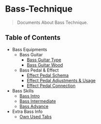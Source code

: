# Bass-Technique
>Documents About Bass Technique.

## Table of Contents
- Bass Equipments
    - Bass Guitar
        - [Bass Guitar Type](/BassEquipments/BassGuitar/BassGuitarType/BassGuitarType.md)
        - [Bass Guitar Wood](/BassEquipments/BassGuitar/BassGuitarWood/BassGuitarWood.md)
    - Bass Pedal & Effect
        - [Effect Pedal Schema](/BassEquipments/BassPedal&Effect/EffectPedalSchema/EffectPedalSchema.md)
        - [Effect Pedal Adjustments & Usage](/BassEquipments/BassPedal&Effect/EffectPedalAdjustments&Usage/EffectPedalAdjustments&Usage.md)
        - [Effect Pedal Connection](/BassEquipments/BassPedal&Effect/EffectPedalConnection.md)
- Bass Skills
    - [Bass Intro](/BassSkills/BassIntro/BassIntro.md)
    - [Bass Intermediate](/BassSkills/BassIntermediate/BassIntermediate.md)
    - [Bass Advance](/BassSkills/BassAdvance/BassAdvance.md)
- Extra Bass Info
    - [Own Used Tabs](/ExtraBassInfo/OwnUsedTabs)
